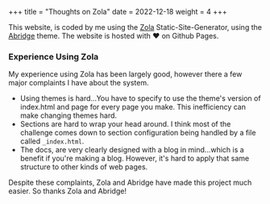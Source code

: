 +++
title = "Thoughts on Zola"
date = 2022-12-18
weight = 4
+++

This website, is coded by me using the [Zola](https://www.getzola.org/) Static-Site-Generator, using the [Abridge](https://abridge.netlify.app/) theme. The website is hosted with ❤️ on Github Pages.

### Experience Using Zola
My experience using Zola has been largely good, however there a few major complaints I have about the system. 

- Using themes is hard...You have to specify to use the theme's version of index.html and page for every page you make. This inefficiency can make changing themes hard.
- Sections are hard to wrap your head around. I think most of the challenge comes down to section configuration being handled by a file called `_index.html`.
- The docs, are very clearly designed with a blog in mind...which is a benefit if you're making a blog. However, it's hard to apply that same structure to other kinds of web pages.

Despite these complaints, Zola and Abridge have made this project much easier. So thanks Zola and Abridge!